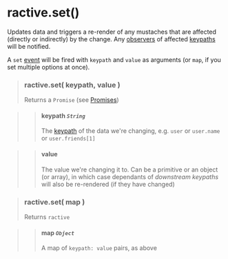 # ractive.set()

Updates data and triggers a re-render of any mustaches that are affected (directly or indirectly) by the change. Any [observers](observers.md) of affected [keypaths](keypaths.md) will be notified.

A `set` [event](events.md) will be fired with `keypath` and `value` as arguments (or `map`, if you set multiple options at once).


> ### ractive.set( keypath, value )
> Returns a `Promise` (see [Promises](Promises.md))

> > #### **keypath** *`String`*
> > The [keypath](keypaths.md) of the data we're changing, e.g. `user` or `user.name` or `user.friends[1]`

> > #### **value**
> > The value we're changing it to. Can be a primitive or an object (or array), in which case dependants of *downstream keypaths* will also be re-rendered (if they have changed)


> ### ractive.set( map )
> Returns `ractive`

> > #### **map** *`Object`*
> > A map of `keypath: value` pairs, as above
